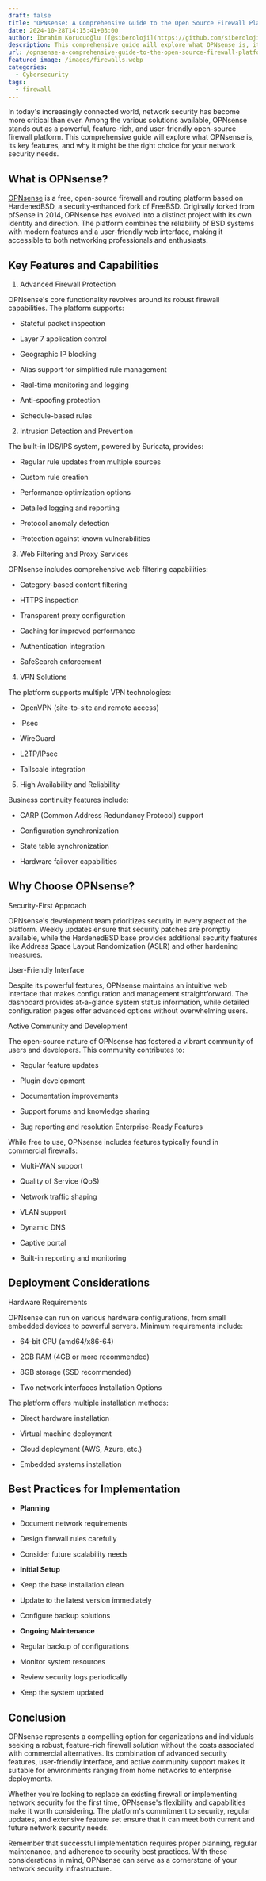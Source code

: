 ```yaml
---
draft: false
title: "OPNsense: A Comprehensive Guide to the Open Source Firewall Platform"
date: 2024-10-28T14:15:41+03:00
author: İbrahim Korucuoğlu ([@siberoloji](https://github.com/siberoloji))
description: This comprehensive guide will explore what OPNsense is, its key features, and why it might be the right choice for your network security needs.
url: /opnsense-a-comprehensive-guide-to-the-open-source-firewall-platform/
featured_image: /images/firewalls.webp
categories:
  - Cybersecurity
tags:
  - firewall
---
```



In today's increasingly connected world, network security has become more critical than ever. Among the various solutions available, OPNsense stands out as a powerful, feature-rich, and user-friendly open-source firewall platform. This comprehensive guide will explore what OPNsense is, its key features, and why it might be the right choice for your network security needs.



## What is OPNsense?



<a href="https://opnsense.org" target="_blank" rel="noopener" title="">OPNsense</a> is a free, open-source firewall and routing platform based on HardenedBSD, a security-enhanced fork of FreeBSD. Originally forked from pfSense in 2014, OPNsense has evolved into a distinct project with its own identity and direction. The platform combines the reliability of BSD systems with modern features and a user-friendly web interface, making it accessible to both networking professionals and enthusiasts.



## Key Features and Capabilities



1. Advanced Firewall Protection



OPNsense's core functionality revolves around its robust firewall capabilities. The platform supports:


* Stateful packet inspection

* Layer 7 application control

* Geographic IP blocking

* Alias support for simplified rule management

* Real-time monitoring and logging

* Anti-spoofing protection

* Schedule-based rules
2. Intrusion Detection and Prevention



The built-in IDS/IPS system, powered by Suricata, provides:


* Regular rule updates from multiple sources

* Custom rule creation

* Performance optimization options

* Detailed logging and reporting

* Protocol anomaly detection

* Protection against known vulnerabilities
3. Web Filtering and Proxy Services



OPNsense includes comprehensive web filtering capabilities:


* Category-based content filtering

* HTTPS inspection

* Transparent proxy configuration

* Caching for improved performance

* Authentication integration

* SafeSearch enforcement
4. VPN Solutions



The platform supports multiple VPN technologies:


* OpenVPN (site-to-site and remote access)

* IPsec

* WireGuard

* L2TP/IPsec

* Tailscale integration
5. High Availability and Reliability



Business continuity features include:


* CARP (Common Address Redundancy Protocol) support

* Configuration synchronization

* State table synchronization

* Hardware failover capabilities
## Why Choose OPNsense?



Security-First Approach



OPNsense's development team prioritizes security in every aspect of the platform. Weekly updates ensure that security patches are promptly available, while the HardenedBSD base provides additional security features like Address Space Layout Randomization (ASLR) and other hardening measures.



User-Friendly Interface



Despite its powerful features, OPNsense maintains an intuitive web interface that makes configuration and management straightforward. The dashboard provides at-a-glance system status information, while detailed configuration pages offer advanced options without overwhelming users.



Active Community and Development



The open-source nature of OPNsense has fostered a vibrant community of users and developers. This community contributes to:


* Regular feature updates

* Plugin development

* Documentation improvements

* Support forums and knowledge sharing

* Bug reporting and resolution
Enterprise-Ready Features



While free to use, OPNsense includes features typically found in commercial firewalls:


* Multi-WAN support

* Quality of Service (QoS)

* Network traffic shaping

* VLAN support

* Dynamic DNS

* Captive portal

* Built-in reporting and monitoring
## Deployment Considerations



Hardware Requirements



OPNsense can run on various hardware configurations, from small embedded devices to powerful servers. Minimum requirements include:


* 64-bit CPU (amd64/x86-64)

* 2GB RAM (4GB or more recommended)

* 8GB storage (SSD recommended)

* Two network interfaces
Installation Options



The platform offers multiple installation methods:


* Direct hardware installation

* Virtual machine deployment

* Cloud deployment (AWS, Azure, etc.)

* Embedded systems installation
## Best Practices for Implementation


* **Planning**



* Document network requirements

* Design firewall rules carefully

* Consider future scalability needs



* **Initial Setup**



* Keep the base installation clean

* Update to the latest version immediately

* Configure backup solutions



* **Ongoing Maintenance**



* Regular backup of configurations

* Monitor system resources

* Review security logs periodically

* Keep the system updated
## Conclusion



OPNsense represents a compelling option for organizations and individuals seeking a robust, feature-rich firewall solution without the costs associated with commercial alternatives. Its combination of advanced security features, user-friendly interface, and active community support makes it suitable for environments ranging from home networks to enterprise deployments.



Whether you're looking to replace an existing firewall or implementing network security for the first time, OPNsense's flexibility and capabilities make it worth considering. The platform's commitment to security, regular updates, and extensive feature set ensure that it can meet both current and future network security needs.



Remember that successful implementation requires proper planning, regular maintenance, and adherence to security best practices. With these considerations in mind, OPNsense can serve as a cornerstone of your network security infrastructure.
